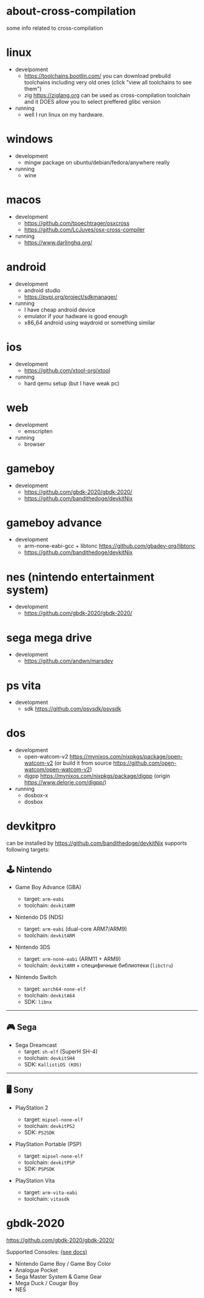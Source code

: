 # about-cross-compilation
some info related to cross-compilation

# linux
- develpoment
    - https://toolchains.bootlin.com/ you can download prebuild toolchains including very old ones (click "view all toolchains to see them")
    - zig https://ziglang.org can be used as cross-compilation toolchain and it DOES allow you to select preffered glibc version
- running
    - well I run linux on my hardware. 
# windows
- development
    - mingw package on ubuntu/debian/fedora/anywhere really
- running
    - wine
# macos
- development
    - https://github.com/tpoechtrager/osxcross
    - https://github.com/LcJuves/osx-cross-compiler
- running
    - https://www.darlinghq.org/
# android
- development
    - android studio
    - https://pypi.org/project/sdkmanager/
- running
    - I have cheap android device
    - emulator if your hadware is good enough
    - x86_64 android using waydroid or something similar
# ios
- development
    - https://github.com/xtool-org/xtool
- running
    - hard qemu setup (but I have weak pc)

# web
- development
    - emscripten
- running
    - browser

# gameboy
- development
    - https://github.com/gbdk-2020/gbdk-2020/
    - https://github.com/bandithedoge/devkitNix

# gameboy advance
- development
    - arm-none-eabi-gcc + libtonc https://github.com/gbadev-org/libtonc
    - https://github.com/bandithedoge/devkitNix

# nes (nintendo entertainment system)
- development
    - https://github.com/gbdk-2020/gbdk-2020/

# sega mega drive
- development
    - https://github.com/andwn/marsdev

# ps vita 
- development
    - sdk https://github.com/psvsdk/psvsdk


# dos
- development
    - open-watcom-v2  https://mynixos.com/nixpkgs/package/open-watcom-v2
        (or build it from source https://github.com/open-watcom/open-watcom-v2)
    - djgpp https://mynixos.com/nixpkgs/package/djgpp
        (origin https://www.delorie.com/djgpp/)
- running
    - dosbox-x
    - dosbox

# devkitpro 
can be installed by https://github.com/bandithedoge/devkitNix
supports following targets:
## 🕹️ Nintendo

- Game Boy Advance (GBA)
    
    - target: `arm-eabi`
    - toolchain: `devkitARM`
    
- Nintendo DS (NDS)
    
    - target: `arm-eabi` (dual-core ARM7/ARM9)
    - toolchain: `devkitARM`
    
- Nintendo 3DS
    
    - target: `arm-none-eabi` (ARM11 + ARM9)
    - toolchain: `devkitARM` + специфичные библиотеки (`libctru`)
    
- Nintendo Switch
    - target: `aarch64-none-elf`
    - toolchain: `devkitA64`
    - SDK: `libnx`

---

## 🎮 Sega

- Sega Dreamcast
    - target: `sh-elf` (SuperH SH-4)
    - toolchain: `devkitSH4`
    - SDK: `KallistiOS (KOS)`

---

## 🖥️ Sony

- PlayStation 2
    
    - target: `mipsel-none-elf`
    - toolchain: `devkitPS2`
    - SDK: `PS2SDK`
    
- PlayStation Portable (PSP)
    
    - target: `mipsel-none-elf`
    - toolchain: `devkitPSP`
    - SDK: `PSPSDK`
    
- PlayStation Vita
    - target: `arm-vita-eabi`
    - toolchain: `vitasdk`

# gbdk-2020
https://github.com/gbdk-2020/gbdk-2020/

Supported Consoles: [(see docs)](https://gbdk.org/docs/api/docs_supported_consoles.html)

- Nintendo Game Boy / Game Boy Color
- Analogue Pocket
- Sega Master System & Game Gear
- Mega Duck / Cougar Boy
- NES
